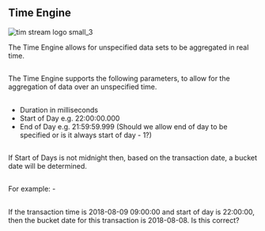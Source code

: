 ## Time Engine

![tim stream logo small_3](https://user-images.githubusercontent.com/1875500/43993209-d9b2eb10-9d81-11e8-8f3e-61c6cb79cf1e.png)

The Time Engine allows for unspecified data sets to be aggregated in real time.
##
The Time Engine supports the following parameters, to allow for the aggregation of data over an unspecified time.
##
* Duration in milliseconds
* Start of Day e.g. 22:00:00.000
* End of Day e.g. 21:59:59.999 (Should we allow end of day to be specified or is it always start of day - 1?)
##
If Start of Days is not midnight then, based on the transaction date, a bucket date will be determined.
##
For example: -
##
If the transaction time is 2018-08-09 09:00:00 and start of day is 22:00:00, then the bucket date for this transaction is 2018-08-08. Is this correct?
